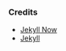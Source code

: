 
### Credits
- [Jekyll Now](https://github.com/barryclark/jekyll-now/) 
- [Jekyll](https://github.com/jekyll/jekyll)


